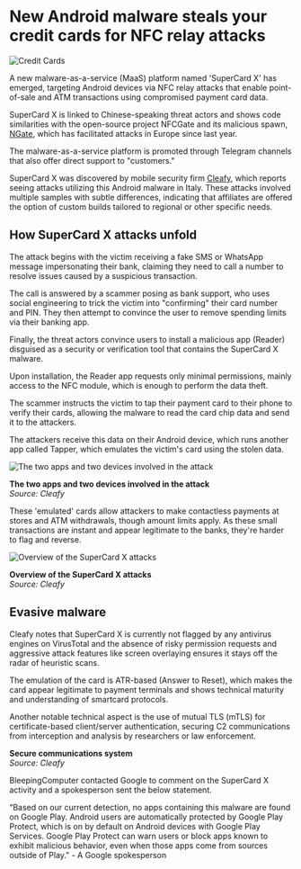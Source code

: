 # New Android malware steals your credit cards for NFC relay attacks

![Credit Cards](https://www.bleepstatic.com/content/hl-images/2021/08/09/credit-cards.jpg)

A new malware-as-a-service (MaaS) platform named 'SuperCard X' has emerged, targeting Android devices via NFC relay attacks that enable point-of-sale and ATM transactions using compromised payment card data.

SuperCard X is linked to Chinese-speaking threat actors and shows code similarities with the open-source project NFCGate and its malicious spawn, [NGate](https://www.bleepingcomputer.com/news/security/new-ngate-android-malware-uses-nfc-chip-to-steal-credit-card-data/), which has facilitated attacks in Europe since last year.

The malware-as-a-service platform is promoted through Telegram channels that also offer direct support to "customers."

SuperCard X was discovered by mobile security firm [Cleafy](https://www.cleafy.com/cleafy-labs/supercardx-exposing-chinese-speaker-maas-for-nfc-relay-fraud-operation), which reports seeing attacks utilizing this Android malware in Italy. These attacks involved multiple samples with subtle differences, indicating that affiliates are offered the option of custom builds tailored to regional or other specific needs. 

## How SuperCard X attacks unfold

The attack begins with the victim receiving a fake SMS or WhatsApp message impersonating their bank, claiming they need to call a number to resolve issues caused by a suspicious transaction.

The call is answered by a scammer posing as bank support, who uses social engineering to trick the victim into "confirming" their card number and PIN. They then attempt to convince the user to remove spending limits via their banking app.

Finally, the threat actors convince users to install a malicious app (Reader) disguised as a security or verification tool that contains the SuperCard X malware.

Upon installation, the Reader app requests only minimal permissions, mainly access to the NFC module, which is enough to perform the data theft.

The scammer instructs the victim to tap their payment card to their phone to verify their cards, allowing the malware to read the card chip data and send it to the attackers.

The attackers receive this data on their Android device, which runs another app called Tapper, which emulates the victim's card using the stolen data.

![The two apps and two devices involved in the attack](https://www.bleepstatic.com/images/news/u/1220909/2025/April/apps.jpg)

**The two apps and two devices involved in the attack**  
_Source: Cleafy_

These 'emulated' cards allow attackers to make contactless payments at stores and ATM withdrawals, though amount limits apply. As these small transactions are instant and appear legitimate to the banks, they're harder to flag and reverse.

![Overview of the SuperCard X attacks](https://www.bleepstatic.com/images/news/u/1220909/2025/April/attack.jpg)

**Overview of the SuperCard X attacks**  
_Source: Cleafy_

## Evasive malware

Cleafy notes that SuperCard X is currently not flagged by any antivirus engines on VirusTotal and the absence of risky permission requests and aggressive attack features like screen overlaying ensures it stays off the radar of heuristic scans.

The emulation of the card is ATR-based (Answer to Reset), which makes the card appear legitimate to payment terminals and shows technical maturity and understanding of smartcard protocols.

Another notable technical aspect is the use of mutual TLS (mTLS) for certificate-based client/server authentication, securing C2 communications from interception and analysis by researchers or law enforcement.

**Secure communications system**  
_Source: Cleafy_

BleepingComputer contacted Google to comment on the SuperCard X activity and a spokesperson sent the below statement.

“Based on our current detection, no apps containing this malware are found on Google Play. Android users are automatically protected by Google Play Protect, which is on by default on Android devices with Google Play Services. Google Play Protect can warn users or block apps known to exhibit malicious behavior, even when those apps come from sources outside of Play." - A Google spokesperson
